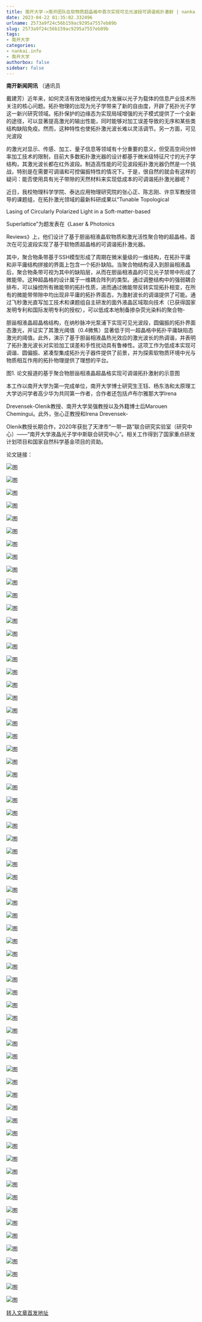 ```yaml
---
title: 南开大学->南开团队在软物质超晶格中首次实现可见光波段可调谐拓扑激射 | nankai.info
date: 2023-04-22 01:35:02.332496
urlname: 2573a9f24c56b159ac9295a7557eb89b
slug: 2573a9f24c56b159ac9295a7557eb89b
tags: 
- 南开大学
categories:
- nankai.info
- 南开大学
authorbox: false
sidebar: false
---
```

**南开新闻网讯** （通讯员

戴建芳）近年来，如何灵活有效地操控光成为发展以光子为载体的信息产业技术所关注的核心问题。拓扑物理的出现为光子学带来了新的自由度，开辟了拓扑光子学这一新兴研究领域。拓扑保护的边缘态为实现局域增强的光子模式提供了一个全新的途径，可以显著提高激光的输出性能，同时能够对加工误差导致的无序和某些类结构缺陷免疫。然而，这种特性也使拓扑激光波长难以灵活调节。另一方面，可见光波段
<!--more-->
的激光对显示、传感、加工、量子信息等领域有十分重要的意义，但受高空间分辨率加工技术的限制，目前大多数拓扑激光器的设计都基于微米级特征尺寸的光子学结构，其激光波长都在红外波段。制造高性能的可见波段拓扑激光器仍然是一个挑战，特别是在需要可调谐和可控偏振特性的情况下。于是，很自然的就会有这样的疑问：能否使用具有光子带隙的天然材料来实现低成本的可调谐拓扑激光器呢？

近日，我校物理科学学院、泰达应用物理研究院的张心正、陈志刚、许京军教授领导的课题组，在拓扑激光领域的最新科研成果以“Tunable Topological

Lasing of Circularly Polarized Light in a Soft-matter-based

Superlattice”为题发表在《Laser & Photonics

Reviews》上，他们设计了基于胆甾相液晶软物质和激光活性聚合物的超晶格，首次在可见波段实现了基于软物质超晶格的可调谐拓扑激光器。

其中，聚合物条带基于SSH模型形成了周期在微米量级的一维结构，在拓扑平庸和非平庸结构拼接的界面上包含一个拓扑缺陷。当聚合物结构浸入到胆甾相液晶后，聚合物条带可视为其中的缺陷层，从而在胆甾相液晶的可见光子禁带中形成了微能带。这种超晶格的设计属于一维耦合阵列的类型。通过调整结构中的强弱耦合排布，可以操控所有微能带的拓扑性质，进而通过微能带反转实现拓扑相变，在所有的微能带带隙中均出现非平庸的拓扑界面态，为激射波长的调谐提供了可能。通过飞秒激光直写加工技术和课题组自主研发的面外液晶区域取向技术（已获得国家发明专利和国际发明专利的授权），可以低成本地制备掺杂荧光染料的聚合物-

胆甾相液晶超晶格结构，在纳秒脉冲光泵浦下实现可见光波段，圆偏振的拓扑界面态激光，并证实了其激光阈值（0.4微焦）显著低于同一超晶格中拓扑平庸缺陷态激光的阈值。此外，演示了基于胆甾相液晶热光效应的激光波长的热调谐，并表明了拓扑激光波长对实验加工误差和手性扰动具有鲁棒性。这项工作为低成本实现可调谐、圆偏振、紧凑型集成拓扑光子器件提供了前景，并为探索软物质环境中光与物质相互作用的拓扑物理提供了理想的平台。

图1. 论文报道的基于聚合物胆甾相液晶超晶格实现可调谐拓扑激射的示意图

本工作以南开大学为第一完成单位，南开大学博士研究生王钰、杨东浩和太原理工大学访问学者高少华为共同第一作者，合作者还包括卢布尔雅那大学Irena

Drevensek-Olenik教授、南开大学吴强教授以及外籍博士后Marouen Chemingui。此外，张心正教授和Irena Drevensek-

Olenik教授长期合作，2020年获批了天津市“一带一路”联合研究实验室（研究中心）——“南开大学液晶光子学中斯联合研究中心”。相关工作得到了国家重点研发计划项目和国家自然科学基金项目的资助。

论文链接：

![图](http://news.nankai.edu.cn/ywsd/system/2023/04/20/g)

![图](http://news.nankai.edu.cn/ywsd/system/2023/04/20/n)

![图](http://news.nankai.edu.cn/ywsd/system/2023/04/20/p)

![图](http://news.nankai.edu.cn/ywsd/system/2023/04/20/)

![图](http://news.nankai.edu.cn/ywsd/system/2023/04/20/9)

![图](http://news.nankai.edu.cn/ywsd/system/2023/04/20/b)

![图](http://news.nankai.edu.cn/ywsd/system/2023/04/20/2)

![图](http://news.nankai.edu.cn/ywsd/system/2023/04/20/e)

![图](http://news.nankai.edu.cn/ywsd/system/2023/04/20/6)

![图](http://news.nankai.edu.cn/ywsd/system/2023/04/20/6)

![图](http://news.nankai.edu.cn/ywsd/system/2023/04/20/c)

![图](http://news.nankai.edu.cn/ywsd/system/2023/04/20/2)

![图](http://news.nankai.edu.cn/ywsd/system/2023/04/20/_)

![图](http://news.nankai.edu.cn/ywsd/system/2023/04/20/2)

![图](http://news.nankai.edu.cn/ywsd/system/2023/04/20/9)

![图](http://news.nankai.edu.cn/ywsd/system/2023/04/20/5)

![图](http://news.nankai.edu.cn/ywsd/system/2023/04/20/1)

![图](http://news.nankai.edu.cn/ywsd/system/2023/04/20/5)

![图](http://news.nankai.edu.cn/ywsd/system/2023/04/20/0)

![图](http://news.nankai.edu.cn/ywsd/system/2023/04/20/0)

![图](http://news.nankai.edu.cn/ywsd/system/2023/04/20/0)

![图](http://news.nankai.edu.cn/ywsd/system/2023/04/20/3)

![图](http://news.nankai.edu.cn/ywsd/system/2023/04/20/0)

![图](http://news.nankai.edu.cn/ywsd/system/2023/04/20/0)

![图](http://news.nankai.edu.cn/)

![图](http://news.nankai.edu.cn/ywsd/system/2023/04/20/5)

![图](http://news.nankai.edu.cn/ywsd/system/2023/04/20/1)

![图](http://news.nankai.edu.cn/ywsd/system/2023/04/20/5)

![图](http://news.nankai.edu.cn/)

![图](http://news.nankai.edu.cn/ywsd/system/2023/04/20/0)

![图](http://news.nankai.edu.cn/ywsd/system/2023/04/20/0)

![图](http://news.nankai.edu.cn/ywsd/system/2023/04/20/0)

![图](http://news.nankai.edu.cn/)

![图](http://news.nankai.edu.cn/ywsd/system/2023/04/20/3)

![图](http://news.nankai.edu.cn/ywsd/system/2023/04/20/0)

![图](http://news.nankai.edu.cn/ywsd/system/2023/04/20/0)

![图](http://news.nankai.edu.cn/)

![图](http://news.nankai.edu.cn/ywsd/system/2023/04/20/c)

![图](http://news.nankai.edu.cn/ywsd/system/2023/04/20/i)

![图](http://news.nankai.edu.cn/ywsd/system/2023/04/20/p)

![图](http://news.nankai.edu.cn/)

![图](http://news.nankai.edu.cn/ywsd/system/2023/04/20/n)

![图](http://news.nankai.edu.cn/ywsd/system/2023/04/20/c)

![图](http://news.nankai.edu.cn/ywsd/system/2023/04/20/)

![图](http://news.nankai.edu.cn/ywsd/system/2023/04/20/u)

![图](http://news.nankai.edu.cn/ywsd/system/2023/04/20/d)

![图](http://news.nankai.edu.cn/ywsd/system/2023/04/20/e)

![图](http://news.nankai.edu.cn/ywsd/system/2023/04/20/)

![图](http://news.nankai.edu.cn/ywsd/system/2023/04/20/i)

![图](http://news.nankai.edu.cn/ywsd/system/2023/04/20/a)

![图](http://news.nankai.edu.cn/ywsd/system/2023/04/20/k)

![图](http://news.nankai.edu.cn/ywsd/system/2023/04/20/n)

![图](http://news.nankai.edu.cn/ywsd/system/2023/04/20/a)

![图](http://news.nankai.edu.cn/ywsd/system/2023/04/20/n)

![图](http://news.nankai.edu.cn/ywsd/system/2023/04/20/)

![图](http://news.nankai.edu.cn/ywsd/system/2023/04/20/s)

![图](http://news.nankai.edu.cn/ywsd/system/2023/04/20/w)

![图](http://news.nankai.edu.cn/ywsd/system/2023/04/20/e)

![图](http://news.nankai.edu.cn/ywsd/system/2023/04/20/n)

![图](http://news.nankai.edu.cn/)

![图](http://news.nankai.edu.cn/)

![图](http://news.nankai.edu.cn/ywsd/system/2023/04/20/:)

![图](http://news.nankai.edu.cn/ywsd/system/2023/04/20/p)

![图](http://news.nankai.edu.cn/ywsd/system/2023/04/20/t)

![图](http://news.nankai.edu.cn/ywsd/system/2023/04/20/t)

![图](http://news.nankai.edu.cn/ywsd/system/2023/04/20/h)

[转入文章首发地址](http://news.nankai.edu.cn/ywsd/system/2023/04/20/030055568.shtml)